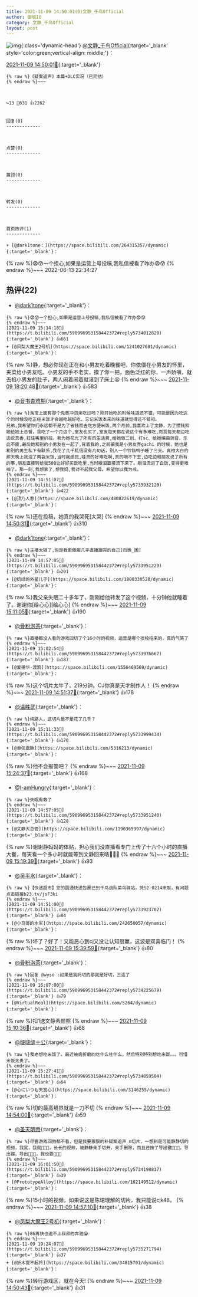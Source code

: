```yaml
---
title: 2021-11-09 14:50:01(0)文静_千鸟Official
author: 御坂IO
category: 文静_千鸟Official
layout: post
---
```


![img](/images/ac7482ed1b9a7f203dc68c0c4a77c488a27b108a.jpg){:class='dynamic-head'}
[@文静_千鸟Official](https://space.bilibili.com/667526012/dynamic){:target='_blank' style='color:green;vertical-align: middle;'}：

[2021-11-09 14:50:01🔗](https://t.bilibili.com/590996953158442372){:target='_blank'}

~~~
{% raw %}《疑案追声》本篇+DLC实况（已完结）
{% endraw %}~~~



↪️13 💬631 👍2262


回复(0)
-------------



点赞(0)
-------------



置顶(0)
-------------



转发(0)
-------------



首页热评(1)
-------------

+ [@dark1tone：](https://space.bilibili.com/264315357/dynamic){:target='_blank'}：
~~~
{% raw %}😨😰一个担心,如果是运营上号投稿,我私信被看了咋办😨😰
{% endraw %}~~~
2022-06-13 22:34:27


热评(22)
-------------

+ [@dark1tone](https://space.bilibili.com/264315357/dynamic){:target='_blank'}：
~~~
{% raw %}😨😰一个担心,如果是运营上号投稿,我私信被看了咋办😨😰
{% endraw %}~~~
[2021-11-09 15:14:18🔗](https://t.bilibili.com/590996953158442372#reply5734012829){:target='_blank'} 👍661
+ [@凤梨大魔王2号机](https://space.bilibili.com/1241027681/dynamic){:target='_blank'}：
~~~
{% raw %}静，想必你现在正在和小男友吃着晚餐吧，你依偎在小男友的怀里，夹菜给小男友吃。小男友的手不老实，摸了你一把，面色泛红的你，一声娇嗔，就去掐小男友的肚子，两人闹着闹着就滚到了床上😫
{% endraw %}~~~
[2021-11-09 18:20:48🔗](https://t.bilibili.com/590996953158442372#reply5734883946){:target='_blank'} 👍583
+ [@音书杳难期](https://space.bilibili.com/54297058/dynamic){:target='_blank'}：
~~~
{% raw %}淘宝上面有那个免蒸冲泡米吃过吗？刚开始吃的时候味道还不错。可能是因为吃这个的时候没吃正经米饭才会越吃越好吃，忘记米饭本来的味道就觉得还不错吧。
兄弟,我希望你们永远都不是为了省钱而去吃方便米饭,两个月前,我喜欢上了文静，为了攒钱和她给她上总督，我吃了一个月这个,室友也买了,室友每天都在说这个有多难吃,而我每天都边吃边说真香,狂往嘴里扒拉。我为她花光了所有的生活费,给她做二创、打sc、给她编曲调音，乐此不疲,最后她和别的小男友在一起了,背着我的,之前骗我是小男友养gachi 的时候，她也是和别的男生私下有联系,我花了几千私信没有几句话，别人一个铃铛鸭子睡了三天。真相大白的那天晚上我泡了两袋米饭,当时就感觉,哇真的好难吃啊,真的咽不下去,边吃边和朋友说了所有的事,朋友直接转给我500让好好买饭吃里,当时眼泪直接流下来了。眼泪流进了白饭,变得更难咽了。那一刻,我想家了,想我妈,我对不起我父母。希望你以我为戒。
{% endraw %}~~~
[2021-11-09 14:51:07🔗](https://t.bilibili.com/590996953158442372#reply5733932120){:target='_blank'} 👍422
+ [@顶乃人惹](https://space.bilibili.com/480822619/dynamic){:target='_blank'}：
~~~
{% raw %}还在投稿，她真的我哭死[大哭]
{% endraw %}~~~
[2021-11-09 14:50:31🔗](https://t.bilibili.com/590996953158442372#reply5733931416){:target='_blank'} 👍310
+ [@dark1tone](https://space.bilibili.com/264315357/dynamic){:target='_blank'}：
~~~
{% raw %}主播太狠了,但是我更佩服几乎直播跟完的自己[向晚_困]
{% endraw %}~~~
[2021-11-09 14:57:05🔗](https://t.bilibili.com/590996953158442372#reply5733951229){:target='_blank'} 👍201
+ [@奶绿的外星儿子](https://space.bilibili.com/1800330528/dynamic){:target='_blank'}：
~~~
{% raw %}我父亲失眠二十多年了，刚刚给他转发了这个视频，十分钟他就睡着了。谢谢你[给心心][给心心]
{% endraw %}~~~
[2021-11-09 15:11:05🔗](https://t.bilibili.com/590996953158442372#reply5733998843){:target='_blank'} 👍190
+ [@骨粉泡茶](https://space.bilibili.com/20053517/dynamic){:target='_blank'}：
~~~
{% raw %}直播都没人看的游戏回切了个16小时的视频，运营是哪个技校招来的，真的气笑了
{% endraw %}~~~
[2021-11-09 15:02:54🔗](https://t.bilibili.com/590996953158442372#reply5733976667){:target='_blank'} 👍187
+ [@爱德华-渡鸦](https://space.bilibili.com/1556469569/dynamic){:target='_blank'}：
~~~
{% raw %}这个切片太牛了，219分钟。CJ你真是天才制作人！
{% endraw %}~~~
[2021-11-09 14:51:37🔗](https://t.bilibili.com/590996953158442372#reply5733928102){:target='_blank'} 👍178
+ [@温胜武](https://space.bilibili.com/33630561/dynamic){:target='_blank'}：
~~~
{% raw %}纯路人，这切片是不是花了几千？
{% endraw %}~~~
[2021-11-09 15:11:33🔗](https://t.bilibili.com/590996953158442372#reply5733999434){:target='_blank'} 👍170
+ [@单弦震脉](https://space.bilibili.com/5316213/dynamic){:target='_blank'}：
~~~
{% raw %}他不会报警吧？
{% endraw %}~~~
[2021-11-09 15:24:37🔗](https://t.bilibili.com/590996953158442372#reply5734053761){:target='_blank'} 👍168
+ [@I-amHungry](https://space.bilibili.com/6715117/dynamic){:target='_blank'}：
~~~
{% raw %}失眠有救了
{% endraw %}~~~
[2021-11-09 14:57:05🔗](https://t.bilibili.com/590996953158442372#reply5733951240){:target='_blank'} 👍128
+ [@文静大总管](https://space.bilibili.com/1190365997/dynamic){:target='_blank'}：
~~~
{% raw %}谢谢静妈妈的体贴，担心我们没直播看专门上传了十六个小时的直播大餐，每天看一个多小时就能等到文静回来咯🥳🥳🥳
{% endraw %}~~~
[2021-11-09 15:19:39🔗](https://t.bilibili.com/590996953158442372#reply5734029506){:target='_blank'} 👍93
+ [@吴半水](https://space.bilibili.com/12315889/dynamic){:target='_blank'}：
~~~
{% raw %}【快递超市】您的圆通快递包裹已到千鸟战队菜鸟驿站，凭S2-0214来取，有问题点击链接b23.tv/jsF3ki
{% endraw %}~~~
[2021-11-09 14:51:00🔗](https://t.bilibili.com/590996953158442372#reply5733923702){:target='_blank'} 👍84
+ [@小马哥的水军](https://space.bilibili.com/242650057/dynamic){:target='_blank'}：
~~~
{% raw %}坏了？好了！又能恶心到cj又没让认知厨赢，这波是双喜临门！
{% endraw %}~~~
[2021-11-09 15:39:59🔗](https://t.bilibili.com/590996953158442372#reply5734113623){:target='_blank'} 👍80
+ [@骨粉泡茶](https://space.bilibili.com/20053517/dynamic){:target='_blank'}：
~~~
{% raw %}回复 @wyso :如果是我妈切的那就是好切，三连了
{% endraw %}~~~
[2021-11-09 16:07:00🔗](https://t.bilibili.com/590996953158442372#reply5734225679){:target='_blank'} 👍79
+ [@VirtualReal](https://space.bilibili.com/5264/dynamic){:target='_blank'}：
~~~
{% raw %}扣1送文静素颜照
{% endraw %}~~~
[2021-11-09 15:10:36🔗](https://t.bilibili.com/590996953158442372#reply5733998270){:target='_blank'} 👍68
+ [@啵啵缝十公](https://space.bilibili.com/1742004147/dynamic){:target='_blank'}：
~~~
{% raw %}我老想吃米饭了。最近被病折磨的吃什么吐什么，然后特别特别想吃米饭。。。可惜米饭太贵了。
{% endraw %}~~~
[2021-11-09 15:27:41🔗](https://t.bilibili.com/590996953158442372#reply5734059504){:target='_blank'} 👍64
+ [@心にいつも天宮心](https://space.bilibili.com/3146255/dynamic){:target='_blank'}：
~~~
{% raw %}切的最高境界就是一刀不切
{% endraw %}~~~
[2021-11-09 14:54:00🔗](https://t.bilibili.com/590996953158442372#reply5733941110){:target='_blank'} 👍59
+ [@圣天明帝](https://space.bilibili.com/171409928/dynamic){:target='_blank'}：
~~~
{% raw %}尽管游戏回狗都不看，但是我要狠狠的补疑案追声 m切片，一想到是可能静静切的视频，我就，我就🥵🥵🥵，长长的视频，被静静亲手切开，亲手删除，而且还按了导出键🥵🥵🥵，导出键，导出🥵🥵🥵，我也要🥵🥵🥵
{% endraw %}~~~
[2021-11-09 16:01:50🔗](https://t.bilibili.com/590996953158442372#reply5734198837){:target='_blank'} 👍39
+ [@PrototypeAlloy](https://space.bilibili.com/162149512/dynamic){:target='_blank'}：
~~~
{% raw %}15小时的视频，如果说这是陈珺理解的切片，我只能说cjk48。
{% endraw %}~~~
[2021-11-09 14:57:10🔗](https://t.bilibili.com/590996953158442372#reply5733951347){:target='_blank'} 👍38
+ [@凤梨大魔王2号机](https://space.bilibili.com/1241027681/dynamic){:target='_blank'}：
~~~
{% raw %}86再快也追不上叔叔的奔驰😭
{% endraw %}~~~
[2021-11-09 19:24:07🔗](https://t.bilibili.com/590996953158442372#reply5735271794){:target='_blank'} 👍37
+ [@折木提不起衿](https://space.bilibili.com/34015701/dynamic){:target='_blank'}：
~~~
{% raw %}转行游戏区，就在今天!
{% endraw %}~~~
[2021-11-09 14:50:43🔗](https://t.bilibili.com/590996953158442372#reply5733931649){:target='_blank'} 👍31


